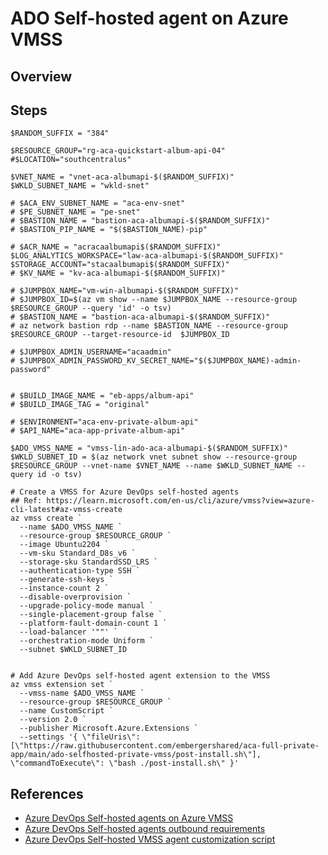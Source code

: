 # ADO Self-hosted agent on Azure VMSS

## Overview

## Steps

```pwsh
$RANDOM_SUFFIX = "384"

$RESOURCE_GROUP="rg-aca-quickstart-album-api-04"
#$LOCATION="southcentralus"

$VNET_NAME = "vnet-aca-albumapi-$($RANDOM_SUFFIX)"
$WKLD_SUBNET_NAME = "wkld-snet"

# $ACA_ENV_SUBNET_NAME = "aca-env-snet"
# $PE_SUBNET_NAME = "pe-snet"
# $BASTION_NAME = "bastion-aca-albumapi-$($RANDOM_SUFFIX)"
# $BASTION_PIP_NAME = "$($BASTION_NAME)-pip"

# $ACR_NAME = "acracaalbumapi$($RANDOM_SUFFIX)"
$LOG_ANALYTICS_WORKSPACE="law-aca-albumapi-$($RANDOM_SUFFIX)"
$STORAGE_ACCOUNT="stacaalbumapi$($RANDOM_SUFFIX)"
# $KV_NAME = "kv-aca-albumapi-$($RANDOM_SUFFIX)"

# $JUMPBOX_NAME="vm-win-albumapi-$($RANDOM_SUFFIX)"
# $JUMPBOX_ID=$(az vm show --name $JUMPBOX_NAME --resource-group $RESOURCE_GROUP --query 'id' -o tsv)
# $BASTION_NAME = "bastion-aca-albumapi-$($RANDOM_SUFFIX)"
# az network bastion rdp --name $BASTION_NAME --resource-group $RESOURCE_GROUP --target-resource-id  $JUMPBOX_ID

# $JUMPBOX_ADMIN_USERNAME="acaadmin"
# $JUMPBOX_ADMIN_PASSWORD_KV_SECRET_NAME="$($JUMPBOX_NAME)-admin-password"


# $BUILD_IMAGE_NAME = "eb-apps/album-api"
# $BUILD_IMAGE_TAG = "original"

# $ENVIRONMENT="aca-env-private-album-api"
# $API_NAME="aca-app-private-album-api"

$ADO_VMSS_NAME = "vmss-lin-ado-aca-albumapi-$($RANDOM_SUFFIX)"
$WKLD_SUBNET_ID = $(az network vnet subnet show --resource-group $RESOURCE_GROUP --vnet-name $VNET_NAME --name $WKLD_SUBNET_NAME --query id -o tsv)

# Create a VMSS for Azure DevOps self-hosted agents
## Ref: https://learn.microsoft.com/en-us/cli/azure/vmss?view=azure-cli-latest#az-vmss-create
az vmss create `
  --name $ADO_VMSS_NAME `
  --resource-group $RESOURCE_GROUP `
  --image Ubuntu2204 `
  --vm-sku Standard_D8s_v6 `
  --storage-sku StandardSSD_LRS `
  --authentication-type SSH `
  --generate-ssh-keys `
  --instance-count 2 `
  --disable-overprovision `
  --upgrade-policy-mode manual `
  --single-placement-group false `
  --platform-fault-domain-count 1 `
  --load-balancer '""' `
  --orchestration-mode Uniform `
  --subnet $WKLD_SUBNET_ID


# Add Azure DevOps self-hosted agent extension to the VMSS
az vmss extension set `
  --vmss-name $ADO_VMSS_NAME `
  --resource-group $RESOURCE_GROUP `
  --name CustomScript `
  --version 2.0 `
  --publisher Microsoft.Azure.Extensions `
  --settings '{ \"fileUris\": [\"https://raw.githubusercontent.com/embergershared/aca-full-private-app/main/ado-selfhosted-private-vmss/post-install.sh\"], \"commandToExecute\": \"bash ./post-install.sh\" }'
```





## References

- [Azure DevOps Self-hosted agents on Azure VMSS](https://learn.microsoft.com/en-us/azure/devops/pipelines/agents/vmss?view=azure-devops)
- [Azure DevOps Self-hosted agents outbound requirements](https://learn.microsoft.com/en-us/azure/devops/pipelines/agents/linux-agent?view=azure-devops&tabs=IP-V4#im-running-a-firewall-and-my-code-is-in-azure-repos-what-urls-does-the-agent-need-to-communicate-with)
- [Azure DevOps Self-hosted VMSS agent customization script](https://learn.microsoft.com/en-us/azure/devops/pipelines/agents/scale-set-agents?view=azure-devops#customizing-virtual-machine-startup-via-the-custom-script-extension)
